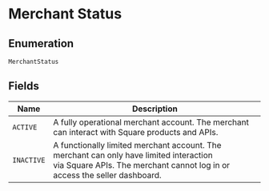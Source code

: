
# Merchant Status

## Enumeration

`MerchantStatus`

## Fields

| Name | Description |
|  --- | --- |
| `ACTIVE` | A fully operational merchant account. The merchant can interact with Square products and APIs. |
| `INACTIVE` | A functionally limited merchant account. The merchant can only have limited interaction<br>via Square APIs. The merchant cannot log in or access the seller dashboard. |


